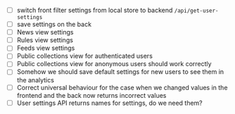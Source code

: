 
- [ ] switch front filter settings from local store to backend `/api/get-user-settings`
- [ ] save settings on the back
- [ ] News view settings
- [ ] Rules view settings
- [ ] Feeds view settings
- [ ] Public collections view for authenticated users
- [ ] Public collections view for anonymous users should work correctly
- [ ] Somehow we should save default settings for new users to see them in the analytics
- [ ] Correct universal behaviour for the case when we changed values in the frontend and the back now returns incorrect values
- [ ] User settings API returns names for settings, do we need them?
